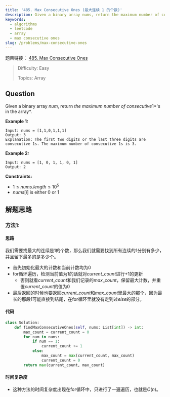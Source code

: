 ```yaml
---
title: '485. Max Consecutive Ones (最大连续 1 的个数)'
description: Given a binary array nums, return the maximum number of consecutive 1's in the array.
keywords:
  - algorithms
  - leetcode
  - array
  - max consecutive ones
slug: /problems/max-consecutive-ones
---
```


题目链接：
[485. Max Consecutive Ones](https://leetcode.com/problems/max-consecutive-ones/)

> Difficulty: Easy
>
> Topics: Array

## Question

Given a binary array $num$, return *the maximum number of consecutive*1*'s in the array*.

**Example 1:**

```plaintext
Input: nums = [1,1,0,1,1,1]
Output: 3
Explanation: The first two digits or the last three digits are consecutive 1s. The maximum number of consecutive 1s is 3.
```

**Example 2:**

```plaintext
Input: nums = [1, 0, 1, 1, 0, 1]
Output: 2
```

**Constraints:**

- $1 \leq nums.length \leq 10^5$
- $nums[i]$ is either $0$ or $1$

## 解题思路

### 方法1:

#### 思路

我们需要找最大的连续是1的个数，那么我们就需要找到所有连续的1分别有多少，并且留下最多的是多少个。

- 首先初始化最大的计数和当前计数均为0
- for循环遍历，检测当前值为1的话就对$current\_count$进行$+1$的更新
  - 否则就看$current\_count$和我们记录的$max\_count$，保留最大计数，并重置$current\_count$的值为0
- 最后返回的时候也要返回$current\_count$和$max\_count$里最大的那个，因为最长的那段1可能直接到结尾，在for循环里就没有走到过$else$的部分。

#### 代码

```python
class Solution:
    def findMaxConsecutiveOnes(self, nums: List[int]) -> int:
        max_count = current_count = 0
        for num in nums:
            if num == 1:
                current_count += 1
            else:
                max_count = max(current_count, max_count)
                current_count = 0
        return max(current_count, max_count)
```

#### 时间复杂度

- 这种方法的时间复杂度出现在for循环中，只进行了一遍遍历，也就是$O(n)$。
